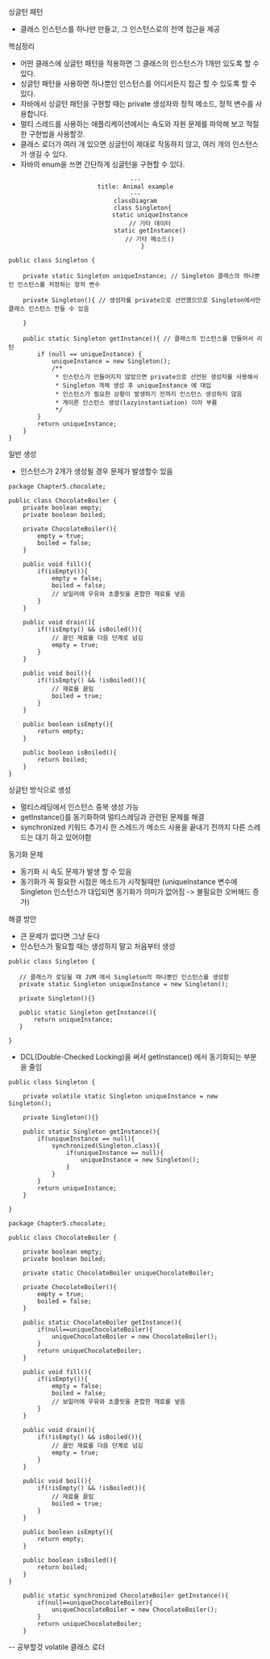 싱글턴 패턴
 - 클래스 인스턴스를 하나만 만들고, 그 인스턴스로의 전역 접근을 제공

핵심정리
 - 어떤 클래스에 싱글턴 패턴을 적용하면 그 클래스의 인스턴스가 1개만 있도록 할 수 있다.
 - 싱글턴 패턴을 사용하면 하나뿐인 인스턴스를 어디서든지 접근 할 수 있도록 할 수 있다.
 - 자바에서 싱글턴 패턴을 구현할 때는 private 생성자와 정적 메소드, 정적 변수를 사용합니다.
 - 멀티 스레드를 사용하는 애플리케이션에서는 속도와 자원 문제를 파악해 보고 적절한 구현법을 사용할것.
 - 클래스 로더가 여러 개 있으면 싱글턴이 제대로 작동하지 않고, 여러 개의 인스턴스가 생길 수 있다.
 - 자바의 enum을 쓰면 간단하게 싱글턴을 구현할 수 있다.
 
<center>

``` mermaid
---
title: Animal example
---
classDiagram
    class Singleton{
        static uniqueInstance
        // 기타 데이터
        static getInstance()
        // 기타 메소드()
    }
```

</center>


```
public class Singleton {

    private static Singleton uniqueInstance; // Singleton 클래스의 하나뿐인 인스턴스를 저장하는 정적 변수

    private Singleton(){ // 생성자를 private으로 선언했으므로 Singleton에서만 클래스 인스턴스 만들 수 있음

    }

    public static Singleton getInstance(){ // 클래스의 인스턴스를 만들어서 리턴
        if (null == uniqueInstance) {
            uniqueInstance = new Singleton();
            /**
             * 인스턴스가 만들어지지 않았으면 private으로 선언된 생성자를 사용해서 
             * Singleton 객체 생성 후 uniqueInstance 에 대입
             * 인스턴스가 필요한 상황이 발생하기 전까지 인스턴스 생성하지 않음
             * 게이른 인스턴스 생성(lazyinstantiation) 이라 부름
             */
        }
        return uniqueInstance;
    }
}
```

일반 생성 
 - 인스턴스가 2개가 생성될 경우 문제가 발생할수 있음
```
package Chapter5.chocolate;

public class ChocolateBoiler {
    private boolean empty;
    private boolean boiled;

    private ChocolateBoiler(){
        empty = true;
        boiled = false;
    }

    public void fill(){
        if(isEmpty()){
            empty = false;
            boiled = false;
            // 보일러에 우유와 초콜릿을 혼합한 재료를 넣음
        }
    }

    public void drain(){
        if(!isEmpty() && isBoiled()){
            // 끓인 재료를 다음 단계로 넘김
            empty = true;
        }
    }

    public void boil(){
        if(!isEmpty() && !isBoiled()){
            // 재료를 끓임
            boiled = true;
        }
    }

    public boolean isEmpty(){
        return empty;
    }

    public boolean isBoiled(){
        return boiled;
    }
}
```

싱글턴 방식으로 생성 
 - 멀티스레딩에서 인스턴스 중복 생성 가능
 - getInstance()를 동기화하여 멀티스레딩과 관련된 문제를 해결
 - synchronized 키워드 추가시 한 스레드가 메소드 사용을 끝내기 전까지 다른 스레드는 대기 하고 있어야함

동기화 문제
 - 동기화 시 속도 문제가 발생 할 수 있음
 - 동기화가 꼭 필요한 시점은 메소드가 시작될때만
(uniqueInstance 변수에 Singleton 인스턴스가 대입되면 동기화가 의미가 없어짐 -> 불필요한 오버헤드 증가)

해결 방안
 - 큰 문제가 없다면 그냥 둔다
 - 인스턴스가 필요할 때는 생성하지 말고 처음부터 생성
 ```
 public class Singleton {

    // 클래스가 로딩될 때 JVM 에서 Singleton의 하나뿐인 인스턴스를 생성함
    private static Singleton uniqueInstance = new Singleton();

    private Singleton(){}

    public static Singleton getInstance(){
        return uniqueInstance;
    }

}
```
 - DCL(Double-Checked Locking)을 써서 getInstance() 에서 동기화되는 부분을 줄임
```
public class Singleton {

    private volatile static Singleton uniqueInstance = new Singleton();

    private Singleton(){}

    public static Singleton getInstance(){
        if(uniqueInstance == null){
            synchronized(Singleton.class){
                if(uniqueInstance == null){
                    uniqueInstance = new Singleton();
                }
            }
        }
        return uniqueInstance;
    }

}
```

```
package Chapter5.chocolate;

public class ChocolateBoiler {
    
    private boolean empty;
    private boolean boiled;

    private static ChocolateBoiler uniqueChocolateBoiler;

    private ChocolateBoiler(){
        empty = true;
        boiled = false;
    }

    public static ChocolateBoiler getInstance(){
        if(null==uniqueChocolateBoiler){
            uniqueChocolateBoiler = new ChocolateBoiler();
        }
        return uniqueChocolateBoiler;
    }

    public void fill(){
        if(isEmpty()){
            empty = false;
            boiled = false;
            // 보일러에 우유와 초콜릿을 혼합한 재료를 넣음
        }
    }

    public void drain(){
        if(!isEmpty() && isBoiled()){
            // 끓인 재료를 다음 단계로 넘김
            empty = true;
        }
    }

    public void boil(){
        if(!isEmpty() && !isBoiled()){
            // 재료를 끓임
            boiled = true;
        }
    }

    public boolean isEmpty(){
        return empty;
    }

    public boolean isBoiled(){
        return boiled;
    }
}
```

```
    public static synchronized ChocolateBoiler getInstance(){
        if(null==uniqueChocolateBoiler){
            uniqueChocolateBoiler = new ChocolateBoiler();
        }
        return uniqueChocolateBoiler;
    }
```

-- 공부할것
volatile
클래스 로더